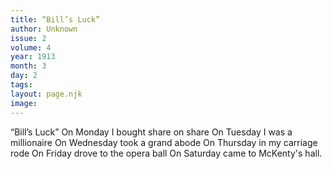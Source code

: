 ```yaml
---
title: “Bill’s Luck”
author: Unknown
issue: 2
volume: 4
year: 1913
month: 3
day: 2
tags:
layout: page.njk
image:
---
```

“Bill’s Luck”      On Monday I bought share on share    On Tuesday I was a millionaire   On Wednesday took a grand abode    On Thursday in my carriage rode   On Friday drove to the opera ball   On Saturday came to McKenty's hall.

